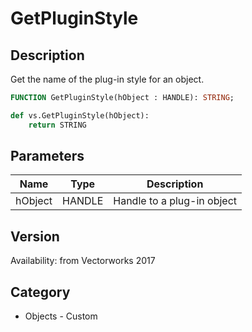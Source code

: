 # GetPluginStyle

## Description
Get the name of the plug-in style for an object.

```pascal
FUNCTION GetPluginStyle(hObject : HANDLE): STRING;
```

```python
def vs.GetPluginStyle(hObject):
    return STRING
```

## Parameters
|Name|Type|Description|
|---|---|---|
|hObject|HANDLE|Handle to a plug-in object|

## Version
Availability: from Vectorworks 2017

## Category
* Objects - Custom

